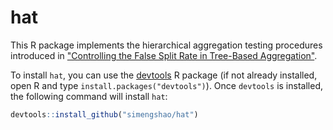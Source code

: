 hat
===

This R package implements the hierarchical aggregation testing procedures introduced in ["Controlling the False Split Rate in Tree-Based Aggregation"](https://arxiv.org/abs/2108.05350).

To install `hat`, you can use the [devtools](https://cran.r-project.org/web/packages/devtools/index.html) R package (if not already installed, open R and type `install.packages("devtools")`). Once `devtools` is installed, the following command will install `hat`:

``` r
devtools::install_github("simengshao/hat")
```
